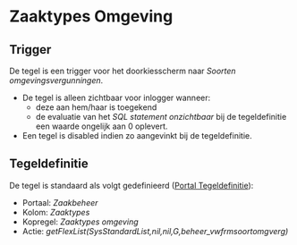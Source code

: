 # Zaaktypes Omgeving

## Trigger

De tegel is een trigger voor het doorkiesscherm naar *Soorten omgevingsvergunningen*.

* De tegel is alleen zichtbaar voor inlogger wanneer:
  * deze aan hem/haar is toegekend
  * de evaluatie van het *SQL statement onzichtbaar* bij de tegeldefinitie een waarde ongelijk aan 0 oplevert.
* Een tegel is disabled indien zo aangevinkt bij de tegeldefinitie.

## Tegeldefinitie

De tegel is standaard als volgt gedefinieerd ([Portal Tegeldefinitie](/docs/instellen_inrichten/portaldefinitie/portal_tegel.md)):

* Portaal: *Zaakbeheer*
* Kolom: *Zaaktypes*
* Kopregel: *Zaaktypes omgeving*
* Actie: *getFlexList(SysStandardList,nil,nil,G,beheer_vwfrmsoortomgverg)*
